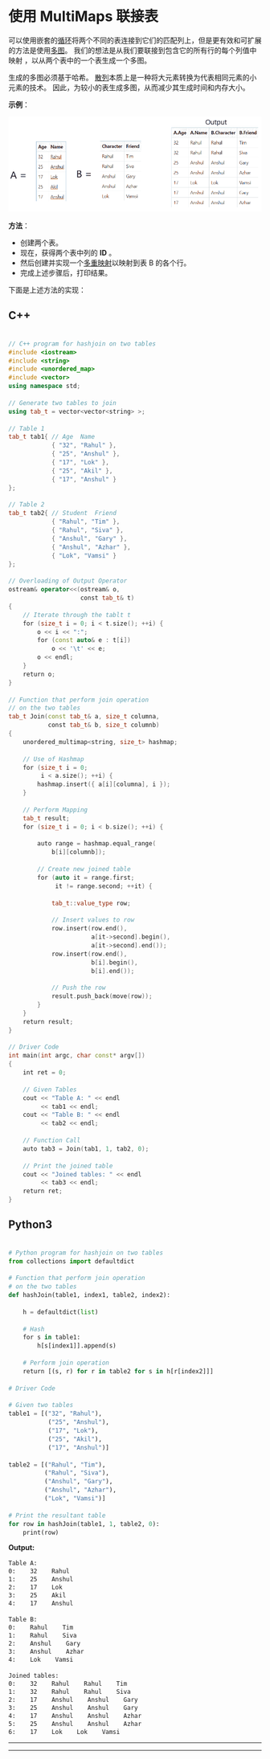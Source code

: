 # 使用 MultiMaps 联接表

可以使用嵌套的[循环](https://www.geeksforgeeks.org/loops-in-c-and-cpp/)将两个不同的表连接到它们的匹配列上，但是更有效和可扩展的方法是使用[多图](https://www.geeksforgeeks.org/multimap-associative-containers-the-c-standard-template-library-stl/)。 我们的想法是从我们要联接到包含它的所有行的每个列值中映射 [](http://www.geeksforgeeks.org/map-associative-containers-the-c-standard-template-library-stl/) ，以从两个表中的一个表生成一个多图。

生成的多图必须基于哈希。 [散列](http://www.geeksforgeeks.org/hashing-data-structure/)本质上是一种将大元素转换为代表相同元素的小元素的技术。 因此，为较小的表生成多图，从而减少其生成时间和内存大小。

**示例**：

[![](img/3bcb8881cc979aca5e01e2abf75912ed.png)](https://media.geeksforgeeks.org/wp-content/uploads/20200803045046/t.png)

**方法**：

*   创建两个表。
*   现在，获得两个表中列的 **ID** 。
*   然后创建并实现一个[多重映射](https://www.geeksforgeeks.org/multimap-associative-containers-the-c-standard-template-library-stl/)以映射到表 B 的各个行。
*   完成上述步骤后，打印结果。

下面是上述方法的实现：

## C++

```cpp

// C++ program for hashjoin on two tables 
#include <iostream> 
#include <string> 
#include <unordered_map> 
#include <vector> 
using namespace std; 

// Generate two tables to join 
using tab_t = vector<vector<string> >; 

// Table 1 
tab_t tab1{ // Age  Name 
            { "32", "Rahul" }, 
            { "25", "Anshul" }, 
            { "17", "Lok" }, 
            { "25", "Akil" }, 
            { "17", "Anshul" } 
}; 

// Table 2 
tab_t tab2{ // Student  Friend 
            { "Rahul", "Tim" }, 
            { "Rahul", "Siva" }, 
            { "Anshul", "Gary" }, 
            { "Anshul", "Azhar" }, 
            { "Lok", "Vamsi" } 
}; 

// Overloading of Output Operator 
ostream& operator<<(ostream& o, 
                    const tab_t& t) 
{ 
    // Iterate through the tablt t 
    for (size_t i = 0; i < t.size(); ++i) { 
        o << i << ":"; 
        for (const auto& e : t[i]) 
            o << '\t' << e; 
        o << endl; 
    } 
    return o; 
} 

// Function that perform join operation 
// on the two tables 
tab_t Join(const tab_t& a, size_t columna, 
           const tab_t& b, size_t columnb) 
{ 
    unordered_multimap<string, size_t> hashmap; 

    // Use of Hashmap 
    for (size_t i = 0; 
         i < a.size(); ++i) { 
        hashmap.insert({ a[i][columna], i }); 
    } 

    // Perform Mapping 
    tab_t result; 
    for (size_t i = 0; i < b.size(); ++i) { 

        auto range = hashmap.equal_range( 
            b[i][columnb]); 

        // Create new joined table 
        for (auto it = range.first; 
             it != range.second; ++it) { 

            tab_t::value_type row; 

            // Insert values to row 
            row.insert(row.end(), 
                       a[it->second].begin(), 
                       a[it->second].end()); 
            row.insert(row.end(), 
                       b[i].begin(), 
                       b[i].end()); 

            // Push the row 
            result.push_back(move(row)); 
        } 
    } 
    return result; 
} 

// Driver Code 
int main(int argc, char const* argv[]) 
{ 
    int ret = 0; 

    // Given Tables 
    cout << "Table A: " << endl 
         << tab1 << endl; 
    cout << "Table B: " << endl 
         << tab2 << endl; 

    // Function Call 
    auto tab3 = Join(tab1, 1, tab2, 0); 

    // Print the joined table 
    cout << "Joined tables: " << endl 
         << tab3 << endl; 
    return ret; 
} 

```

## Python3

```py

# Python program for hashjoin on two tables 
from collections import defaultdict 

# Function that perform join operation 
# on the two tables 
def hashJoin(table1, index1, table2, index2): 

    h = defaultdict(list) 

    # Hash 
    for s in table1: 
        h[s[index1]].append(s) 

    # Perform join operation 
    return [(s, r) for r in table2 for s in h[r[index2]]] 

# Driver Code 

# Given two tables 
table1 = [("32", "Rahul"), 
           ("25", "Anshul"), 
           ("17", "Lok"), 
           ("25", "Akil"), 
           ("17", "Anshul")] 

table2 = [("Rahul", "Tim"), 
          ("Rahul", "Siva"), 
          ("Anshul", "Gary"), 
          ("Anshul", "Azhar"), 
          ("Lok", "Vamsi")] 

# Print the resultant table 
for row in hashJoin(table1, 1, table2, 0): 
    print(row) 

```

**Output:**

```
Table A: 
0:    32    Rahul
1:    25    Anshul
2:    17    Lok
3:    25    Akil
4:    17    Anshul

Table B: 
0:    Rahul    Tim
1:    Rahul    Siva
2:    Anshul    Gary
3:    Anshul    Azhar
4:    Lok    Vamsi

Joined tables: 
0:    32    Rahul    Rahul    Tim
1:    32    Rahul    Rahul    Siva
2:    17    Anshul    Anshul    Gary
3:    25    Anshul    Anshul    Gary
4:    17    Anshul    Anshul    Azhar
5:    25    Anshul    Anshul    Azhar
6:    17    Lok    Lok    Vamsi

```



* * *

* * *



